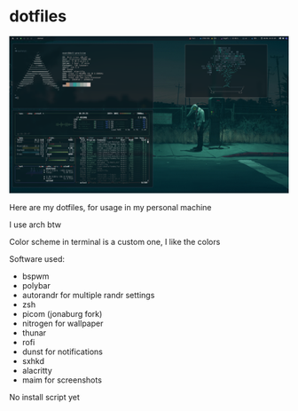 # dotfiles

![Screnshoot](ss.png)

Here are my dotfiles, for usage in my personal machine

I use arch btw

Color scheme in terminal is a custom one, I like the colors

Software used:

- bspwm
- polybar
- autorandr for multiple randr settings
- zsh
- picom (jonaburg fork)
- nitrogen for wallpaper
- thunar
- rofi
- dunst for notifications
- sxhkd
- alacritty
- maim for screenshots

No install script yet

